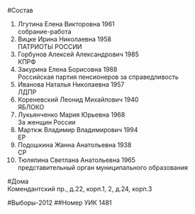 #Состав
1. Лгутина Елена Викторовна 1961   
    собрание-работа
2. Вицке Ирина Николаевна 1958   
    ПАТРИОТЫ РОССИИ
3. Горбунов Алексей Александрович 1985   
    КПРФ
4. Закурина Елена Борисовна 1988   
    Российская партия пенсионеров за справедливость
5. Иванова Наталья Николаевна 1957   
    ЛДПР
6. Кореневский Леонид Михайлович 1940   
    ЯБЛОКО
7. Лукьянченко Мария Юрьевна 1968   
    За женщин России
8. Марткж Владимир Владимирович 1994   
    ЕР
9. Подошкина Жанна Анатольевна 1938   
    СР
10. Тюляпина Светлана Анатольевна 1965   
    представительный орган муниципального образования

#Дома  
Комендантский пр., д.22, корп.1, 2, д.24, корп.3

#Выборы-2012
##Номер УИК
1481
